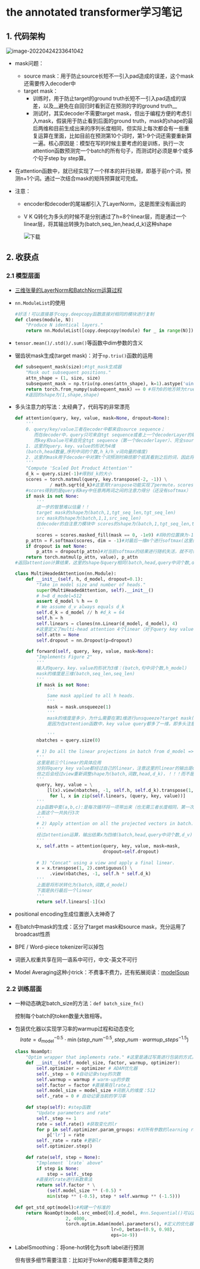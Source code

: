 # the annotated transformer学习笔记

## 1. 代码架构

![image-20220424233641042](F:/typora_pic/image-20220424233641042.png)

* mask问题：

  * source mask：用于防止source长短不一引入pad造成的误差，这个mask还需要传入decoder中
  * target mask：
    * 训练时，用于防止target的ground truth长短不一引入pad造成的误差，以及__避免在自回归时看到正在预测的字的ground truth__
    * 测试时，其实decoder不需要target mask，但出于编程方便的考虑引入mask，假装用于防止看到后面的ground truth，mask的shape的最后两维和目前生成出来的序列长度相同，但实际上每次都会有一些重复运算在里面，比如目前在预测第10个词时，第1-9个词还需要重新算一遍。核心原因是：模型在写的时候主要考虑的是训练，执行一次attention函数预测完一个batch的所有句子，而测试时必须是单个或多个句子step by step算。

* 在attention函数中，就已经实现了一个样本的并行处理，即基于前n个词，预测n+1个词。通过一次结合mask的矩阵预算就可完成。

* 注意：

  * encoder和decoder的尾端都引入了LayerNorm，这是图里没有画出的

  * V K Q转化为多头的时候不是分别通过了h=8个linear层，而是通过一个linear层，将其输出转换为(batch,seq_len,head,d_k)这种shape

    ![下载](F:/typora_pic/%E4%B8%8B%E8%BD%BD.png)

## 2. 收获点

### 2.1 模型层面

* [三维张量的LayerNorm和BatchNorm运算过程](https://zhuanlan.zhihu.com/p/502889942)

* `nn.ModuleList`的使用

  ```python
  #好活！可以直接基于copy.deepcopy函数直接对相同的模块进行复制
  def clones(module, N):
      "Produce N identical layers."
      return nn.ModuleList([copy.deepcopy(module) for _ in range(N)])
  ```

* `tensor.mean()/.std()/.sum()`等函数中dim参数的含义

* 锯齿状mask生成(target mask)：对于`np.triu()`函数的运用

  ```python
  def subsequent_mask(size):#tgt_mask生成器
      "Mask out subsequent positions."
      attn_shape = (1, size, size)
      subsequent_mask = np.triu(np.ones(attn_shape), k=1).astype('uint8')#np.triu函数triu: 负责生成一个三角矩阵，k-th对角线以下都是设置为0，上三角为1
      return torch.from_numpy(subsequent_mask) == 0 #将为0的地方转为true,为1的地方转为false，将上三角转化为下三角
      #返回的shape为(1,shape,shape)
  ```

* 多头注意力的写法：太经典了，代码写的非常漂亮

  ```python
  def attention(query, key, value, mask=None, dropout=None):
      '''
      0. query/key/value三者在ecoder中都来自source sequence；
         而在decoder中，query只可来自tgt sequence或者上一个decoderLayer的输出，
         而key和value可来自完全tgt sequence（第一个decoderlayer）、完全source sequence(每层与encoder最终输出连接的)、或者上一个layer的输出。
      1. 这里的query、key、value的形状为4维
      (batch,head数量,序列中词的个数,h_k/h_v词向量的维度)
      2. 这里的mask用于decoder中对第t个词预测时麻烦那个纸其看到之后的词，因此将scores换为大负数，softmax后为几乎0
      '''
      "Compute 'Scaled Dot Product Attention'"
      d_k = query.size(-1)#得到d_k的大小
      scores = torch.matmul(query, key.transpose(-2, -1)) \
               / math.sqrt(d_k)#这里用transpose功能实现了permute，scores的shape为(batch,head,query词数n,key词数m)
      #scores得到的是query和key中任意两两词之间的注意力得分（还没有softmax）
      if mask is not None:
          '''
          这一步的智慧难以估量！！
          target mask的shape为(batch,1,tgt_seq_len,tgt_seq_len)
          src mask的shape为(batch,1,1,src_seq_len)
          在decoder的自注意力模块中 scores的shape为(batch,1,tgt_seq_len,tgt_seq_len),而tgt mask的作用就是在预测第i个词的时候，看不见i之后的词,就是scores最后两维自注意力有些看不见
          '''
          scores = scores.masked_fill(mask == 0, -1e9) #将0的位置换为-1e9，之后softmax后会趋近0
      p_attn = F.softmax(scores, dim = -1)#对最后一维m个进行softmax(这里的dim与tensor.sum或mean中的dim含义不同)，基于value的线性表达来表示query
      if dropout is not None:
          p_attn = dropout(p_attn)#对当前softmax的结果进行随机失活，就不可保证求和仍为1了
      return torch.matmul(p_attn, value), p_attn 
  #返回attention计算结果，这里的shape与query相同(batch,head,query中词个数,d_v) 以及 没乘value的权重(主要用于可视化)
  ```

  ```python
  class MultiHeadedAttention(nn.Module):
      def __init__(self, h, d_model, dropout=0.1):
          "Take in model size and number of heads."
          super(MultiHeadedAttention, self).__init__()
          # h=8 d_model=512
          assert d_model % h == 0
          # We assume d_v always equals d_k
          self.d_k = d_model // h #d_k = 64
          self.h = h
          self.linears = clones(nn.Linear(d_model, d_model), 4)
          #这里定义了multi-head attention 4个linear（对于query key value三者的linear+concat之后的linear层）
          self.attn = None
          self.dropout = nn.Dropout(p=dropout)
          
      def forward(self, query, key, value, mask=None):
          "Implements Figure 2"
          '''
          输入的query、key、value的形状为3维：(batch,句中词个数,h_model)
          mask的维度是三维(batch,seq_len,seq_len)
          '''
          if mask is not None:
              '''
              Same mask applied to all h heads.
              ''' 
              mask = mask.unsqueeze(1)
              '''
              mask的维度是多少，为什么需要在第1维进行unsqueeze?target mask(batch,1,seq_len,seq_len)；src mask(batch,1,1,seq_len)；
              是因为在attention函数中，key value query都多了一维，即多头注意力的head维度，作者想利用广播的性质自动补全，因为head之间的mask是一样的
              
              '''
          nbatches = query.size(0)
          
          # 1) Do all the linear projections in batch from d_model => h(8) x d_k 
          '''
          这里是前三个linear的具体应用
          分别将query key value都经过自己的linear，注意这里的linear的输出是d_model维度
          但之后会经过view重新调整shape为(batch,词数,head,d_k)，！！！而不是进行head次linear！！！
          '''
          query, key, value = \
              [l(x).view(nbatches, -1, self.h, self.d_k).transpose(1, 2) #改为(batch,n个词,8,d_k)
               for l, x in zip(self.linears, (query, key, value))]
          '''
          zip函数中套(a,b,c):是每次循环将一项带出来（也无需三者长度相同，第一次a，第二次b）
          上面这个一共执行3次 
          '''
          # 2) Apply attention on all the projected vectors in batch. 
          '''
          经过attention运算，输出结果x为四维(batch,head,query中词个数,d_v) 
          '''
          x, self.attn = attention(query, key, value, mask=mask, 
                                   dropout=self.dropout)
          
          # 3) "Concat" using a view and apply a final linear. 
          x = x.transpose(1, 2).contiguous() \
               .view(nbatches, -1, self.h * self.d_k)
          '''
          上面是将形状转化为(batch,词数,d_model)
          下面是执行最后一个linear
          '''
          return self.linears[-1](x)
  ```

* positional encoding生成位置嵌入太神奇了
* 在batch中mask的生成：区分了target mask和source mask，充分运用了broadcast性质
* BPE / Word-piece tokenizer可以掉包
* 词嵌入权重共享在同一语系中可行，中文-英文不可行
* Model Averaging这种小trick：不费事不费力，还有拓展阅读：[modelSoup](https://zhuanlan.zhihu.com/p/480042700)

### 2.2 训练层面

* 一种动态确定batch_size的方法：`def batch_size_fn()`

  控制每个batch的token数量大致相等。

* 包装优化器以实现学习率的warmup过程和动态变化
  $$
  lrate = d_{\text{model}}^{-0.5} \cdot                                                                                                                                                                                                                                                                                                
    \min({step\_num}^{-0.5},                                                                                                                                                                                                                                                                                                  
      {step\_num} \cdot {warmup\_steps}^{-1.5})
  $$

  ```python
  class NoamOpt:
      "Optim wrapper that implements rate." #这里是通过写类进行包装的方式，对learning rate的变化进行控制
      def __init__(self, model_size, factor, warmup, optimizer):
          self.optimizer = optimizer # ADAM优化器
          self._step = 0 #自动记录step的次数
          self.warmup = warmup # warm-up的步数
          self.factor = factor #直接乘在lrate上
          self.model_size = model_size #词嵌入的维度：512
          self._rate = 0 # 自动记录当前的学习率
          
      def step(self): #step函数
          "Update parameters and rate"
          self._step += 1
          rate = self.rate() #获取变化的lr
          for p in self.optimizer.param_groups: #对所有参数的learning rate设置
              p['lr'] = rate
          self._rate = rate #更新lr
          self.optimizer.step()
          
      def rate(self, step = None):
          "Implement `lrate` above"
          if step is None:
              step = self._step
          #直接对lrate进行系数乘法
          return self.factor * \
              (self.model_size ** (-0.5) *
              min(step ** (-0.5), step * self.warmup ** (-1.5)))
          
  def get_std_opt(model):#构建一个标准的
      return NoamOpt(model.src_embed[0].d_model, #nn.Sequential()可以通过index访问到具体的层
                     2, 4000,
                     torch.optim.Adam(model.parameters(), #定义的优化器
                                      lr=0, betas=(0.9, 0.98),
                                      eps=1e-9))
  ```

* LabelSmoothing：将one-hot转化为soft label进行预测

  但有很多细节需要注意：比如对于<pad>token的概率要清零之类的

  





